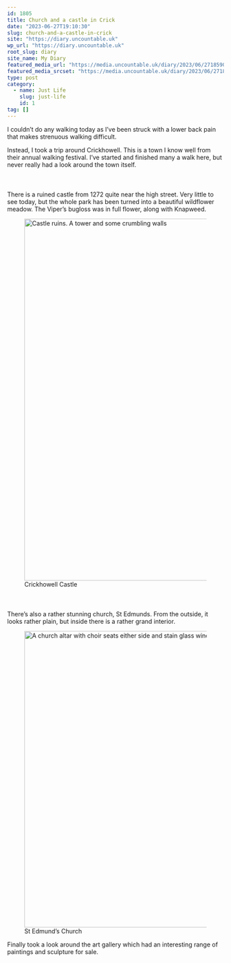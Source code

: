 ```yaml
---
id: 1805
title: Church and a castle in Crick
date: "2023-06-27T19:10:30"
slug: church-and-a-castle-in-crick
site: "https://diary.uncountable.uk"
wp_url: "https://diary.uncountable.uk"
root_slug: diary
site_name: My Diary
featured_media_url: "https://media.uncountable.uk/diary/2023/06/27185901/IMG20230627142459.webp"
featured_media_srcset: "https://media.uncountable.uk/diary/2023/06/27185901/IMG20230627142459-300x211.webp 300w, https://media.uncountable.uk/diary/2023/06/27185901/IMG20230627142459-1024x719.webp 1024w, https://media.uncountable.uk/diary/2023/06/27185901/IMG20230627142459-150x150.webp 150w, https://media.uncountable.uk/diary/2023/06/27185901/IMG20230627142459-640x449.webp 640w, https://media.uncountable.uk/diary/2023/06/27185901/IMG20230627142459.webp 2000w"
type: post
category:
  - name: Just Life
    slug: just-life
    id: 1
tag: []
---
```



<p>I couldn&#8217;t do any walking today as I&#8217;ve been struck with a lower back pain that makes strenuous walking difficult.</p>



<p>Instead, I took a trip around Crickhowell.  This is a town I know well from their annual walking festival.  I&#8217;ve started and finished many a walk here, but never really had a look around the town itself.</p>


<style>.kb-row-layout-id_986da6-6e > .kt-row-column-wrap{align-content:start;}:where(.kb-row-layout-id_986da6-6e > .kt-row-column-wrap) > .wp-block-kadence-column{justify-content:start;}.kb-row-layout-id_986da6-6e > .kt-row-column-wrap{column-gap:var(--global-kb-gap-md, 2rem);row-gap:var(--global-kb-gap-md, 2rem);padding-top:var(--global-kb-spacing-sm, 1.5rem);padding-bottom:var(--global-kb-spacing-sm, 1.5rem);grid-template-columns:repeat(2, minmax(0, 1fr));}.kb-row-layout-id_986da6-6e > .kt-row-layout-overlay{opacity:0.30;}@media all and (max-width: 1024px){.kb-row-layout-id_986da6-6e > .kt-row-column-wrap{grid-template-columns:repeat(2, minmax(0, 1fr));}}@media all and (max-width: 767px){.kb-row-layout-id_986da6-6e > .kt-row-column-wrap{grid-template-columns:minmax(0, 1fr);}.kb-row-layout-id_986da6-6e > .kt-row-column-wrap > .wp-block-kadence-column:nth-of-type(1){order:2;}.kb-row-layout-id_986da6-6e > .kt-row-column-wrap > .wp-block-kadence-column:nth-of-type(2){order:1;}.kb-row-layout-id_986da6-6e > .kt-row-column-wrap > .wp-block-kadence-column:nth-of-type(3){order:12;}.kb-row-layout-id_986da6-6e > .kt-row-column-wrap > .wp-block-kadence-column:nth-of-type(4){order:11;}.kb-row-layout-id_986da6-6e > .kt-row-column-wrap > .wp-block-kadence-column:nth-of-type(5){order:22;}.kb-row-layout-id_986da6-6e > .kt-row-column-wrap > .wp-block-kadence-column:nth-of-type(6){order:21;}.kb-row-layout-id_986da6-6e > .kt-row-column-wrap > .wp-block-kadence-column:nth-of-type(7){order:32;}.kb-row-layout-id_986da6-6e > .kt-row-column-wrap > .wp-block-kadence-column:nth-of-type(8){order:31;}}</style><div class="kb-row-layout-wrap kb-row-layout-id_986da6-6e alignnone wp-block-kadence-rowlayout"><div class="kt-row-column-wrap kt-has-2-columns kt-row-layout-equal kt-tab-layout-inherit kt-mobile-layout-row kt-row-valign-top">
<style>.kadence-column_6fd713-7d > .kt-inside-inner-col,.kadence-column_6fd713-7d > .kt-inside-inner-col:before{border-top-left-radius:0px;border-top-right-radius:0px;border-bottom-right-radius:0px;border-bottom-left-radius:0px;}.kadence-column_6fd713-7d > .kt-inside-inner-col{column-gap:var(--global-kb-gap-sm, 1rem);}.kadence-column_6fd713-7d > .kt-inside-inner-col{flex-direction:column;}.kadence-column_6fd713-7d > .kt-inside-inner-col > .aligncenter{width:100%;}.kadence-column_6fd713-7d > .kt-inside-inner-col:before{opacity:0.3;}.kadence-column_6fd713-7d{position:relative;}@media all and (max-width: 1024px){.kadence-column_6fd713-7d > .kt-inside-inner-col{flex-direction:column;justify-content:center;}}@media all and (max-width: 767px){.kadence-column_6fd713-7d > .kt-inside-inner-col{flex-direction:column;justify-content:center;}}</style>
<div class="wp-block-kadence-column kadence-column_6fd713-7d"><div class="kt-inside-inner-col">
<p>There is a ruined castle from 1272 quite near the high street.  Very little to see today, but the whole park has been turned into a beautiful wildflower meadow.  The  Viper&#8217;s bugloss was in full flower, along with Knapweed.</p>



<p></p>
</div></div>


<style>.kadence-column_25cd7f-55 > .kt-inside-inner-col,.kadence-column_25cd7f-55 > .kt-inside-inner-col:before{border-top-left-radius:0px;border-top-right-radius:0px;border-bottom-right-radius:0px;border-bottom-left-radius:0px;}.kadence-column_25cd7f-55 > .kt-inside-inner-col{column-gap:var(--global-kb-gap-sm, 1rem);}.kadence-column_25cd7f-55 > .kt-inside-inner-col{flex-direction:column;}.kadence-column_25cd7f-55 > .kt-inside-inner-col > .aligncenter{width:100%;}.kadence-column_25cd7f-55 > .kt-inside-inner-col:before{opacity:0.3;}.kadence-column_25cd7f-55{position:relative;}@media all and (max-width: 1024px){.kadence-column_25cd7f-55 > .kt-inside-inner-col{flex-direction:column;justify-content:center;}}@media all and (max-width: 767px){.kadence-column_25cd7f-55 > .kt-inside-inner-col{flex-direction:column;justify-content:center;}}</style>
<div class="wp-block-kadence-column kadence-column_25cd7f-55"><div class="kt-inside-inner-col">
<figure class="wp-block-image size-large"><img loading="lazy" decoding="async" width="1024" height="840" src="https://media.uncountable.uk/diary/2023/06/27185855/IMG202306271505032-1024x840.webp" alt="Castle ruins. A tower and some crumbling walls" class="wp-image-1806" srcset="https://media.uncountable.uk/diary/2023/06/27185855/IMG202306271505032-1024x840.webp 1024w, https://media.uncountable.uk/diary/2023/06/27185855/IMG202306271505032-300x246.webp 300w, https://media.uncountable.uk/diary/2023/06/27185855/IMG202306271505032-640x525.webp 640w, https://media.uncountable.uk/diary/2023/06/27185855/IMG202306271505032.webp 2000w" sizes="auto, (max-width: 1024px) 100vw, 1024px" /><figcaption class="wp-element-caption">Crickhowell Castle</figcaption></figure>
</div></div>

</div></div>


<p>There&#8217;s also a rather stunning church, St Edmunds.  From the outside, it looks rather plain, but inside there is a rather grand interior.</p>



<figure class="wp-block-image size-large"><img loading="lazy" decoding="async" width="1024" height="688" src="https://media.uncountable.uk/diary/2023/06/27185858/IMG20230627143106-1024x688.webp" alt="A church altar with choir seats either side and stain glass window above" class="wp-image-1807" srcset="https://media.uncountable.uk/diary/2023/06/27185858/IMG20230627143106-1024x688.webp 1024w, https://media.uncountable.uk/diary/2023/06/27185858/IMG20230627143106-300x202.webp 300w, https://media.uncountable.uk/diary/2023/06/27185858/IMG20230627143106-640x430.webp 640w, https://media.uncountable.uk/diary/2023/06/27185858/IMG20230627143106.webp 2000w" sizes="auto, (max-width: 1024px) 100vw, 1024px" /><figcaption class="wp-element-caption">St Edmund&#8217;s Church</figcaption></figure>



<p>Finally took a look around the art gallery which had an interesting range of paintings and sculpture for sale.</p>
